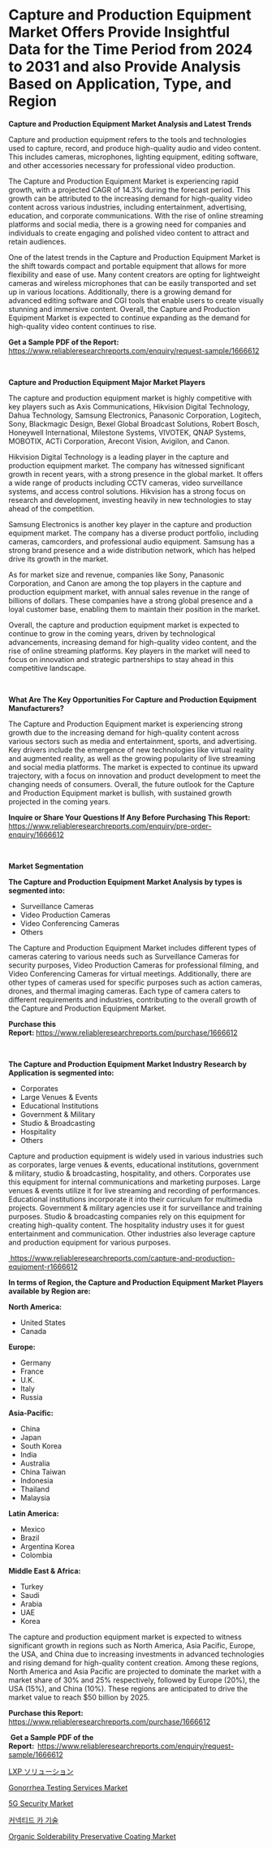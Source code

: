 <p><h1>Capture and Production Equipment Market Offers Provide Insightful Data for the Time Period from 2024 to 2031 and also Provide Analysis Based on Application, Type, and Region</h1></p><p><strong>Capture and Production Equipment Market Analysis and Latest Trends</strong></p>
<p><p>Capture and production equipment refers to the tools and technologies used to capture, record, and produce high-quality audio and video content. This includes cameras, microphones, lighting equipment, editing software, and other accessories necessary for professional video production.</p><p>The Capture and Production Equipment Market is experiencing rapid growth, with a projected CAGR of 14.3% during the forecast period. This growth can be attributed to the increasing demand for high-quality video content across various industries, including entertainment, advertising, education, and corporate communications. With the rise of online streaming platforms and social media, there is a growing need for companies and individuals to create engaging and polished video content to attract and retain audiences.</p><p>One of the latest trends in the Capture and Production Equipment Market is the shift towards compact and portable equipment that allows for more flexibility and ease of use. Many content creators are opting for lightweight cameras and wireless microphones that can be easily transported and set up in various locations. Additionally, there is a growing demand for advanced editing software and CGI tools that enable users to create visually stunning and immersive content. Overall, the Capture and Production Equipment Market is expected to continue expanding as the demand for high-quality video content continues to rise.</p></p>
<p><strong>Get a Sample PDF of the Report:&nbsp;</strong> <a href="https://www.reliableresearchreports.com/enquiry/request-sample/1666612">https://www.reliableresearchreports.com/enquiry/request-sample/1666612</a></p>
<p>&nbsp;</p>
<p><strong>Capture and Production Equipment Major Market Players</strong></p>
<p><p>The capture and production equipment market is highly competitive with key players such as Axis Communications, Hikvision Digital Technology, Dahua Technology, Samsung Electronics, Panasonic Corporation, Logitech, Sony, Blackmagic Design, Bexel Global Broadcast Solutions, Robert Bosch, Honeywell International, Milestone Systems, VIVOTEK, QNAP Systems, MOBOTIX, ACTi Corporation, Arecont Vision, Avigilon, and Canon.</p><p>Hikvision Digital Technology is a leading player in the capture and production equipment market. The company has witnessed significant growth in recent years, with a strong presence in the global market. It offers a wide range of products including CCTV cameras, video surveillance systems, and access control solutions. Hikvision has a strong focus on research and development, investing heavily in new technologies to stay ahead of the competition.</p><p>Samsung Electronics is another key player in the capture and production equipment market. The company has a diverse product portfolio, including cameras, camcorders, and professional audio equipment. Samsung has a strong brand presence and a wide distribution network, which has helped drive its growth in the market.</p><p>As for market size and revenue, companies like Sony, Panasonic Corporation, and Canon are among the top players in the capture and production equipment market, with annual sales revenue in the range of billions of dollars. These companies have a strong global presence and a loyal customer base, enabling them to maintain their position in the market.</p><p>Overall, the capture and production equipment market is expected to continue to grow in the coming years, driven by technological advancements, increasing demand for high-quality video content, and the rise of online streaming platforms. Key players in the market will need to focus on innovation and strategic partnerships to stay ahead in this competitive landscape.</p></p>
<p>&nbsp;</p>
<p><strong>What Are The Key Opportunities For Capture and Production Equipment Manufacturers?</strong></p>
<p><p>The Capture and Production Equipment market is experiencing strong growth due to the increasing demand for high-quality content across various sectors such as media and entertainment, sports, and advertising. Key drivers include the emergence of new technologies like virtual reality and augmented reality, as well as the growing popularity of live streaming and social media platforms. The market is expected to continue its upward trajectory, with a focus on innovation and product development to meet the changing needs of consumers. Overall, the future outlook for the Capture and Production Equipment market is bullish, with sustained growth projected in the coming years.</p></p>
<p><strong>Inquire or Share Your Questions If Any Before Purchasing This Report:</strong> <a href="https://www.reliableresearchreports.com/enquiry/pre-order-enquiry/1666612">https://www.reliableresearchreports.com/enquiry/pre-order-enquiry/1666612</a></p>
<p>&nbsp;</p>
<p><strong>Market Segmentation</strong></p>
<p><strong>The Capture and Production Equipment Market Analysis by types is segmented into:</strong></p>
<p><ul><li>Surveillance Cameras</li><li>Video Production Cameras</li><li>Video Conferencing Cameras</li><li>Others</li></ul></p>
<p><p>The Capture and Production Equipment Market includes different types of cameras catering to various needs such as Surveillance Cameras for security purposes, Video Production Cameras for professional filming, and Video Conferencing Cameras for virtual meetings. Additionally, there are other types of cameras used for specific purposes such as action cameras, drones, and thermal imaging cameras. Each type of camera caters to different requirements and industries, contributing to the overall growth of the Capture and Production Equipment Market.</p></p>
<p><strong>Purchase this Report:&nbsp;</strong><a href="https://www.reliableresearchreports.com/purchase/1666612">https://www.reliableresearchreports.com/purchase/1666612</a></p>
<p>&nbsp;</p>
<p><strong>The Capture and Production Equipment Market Industry Research by Application is segmented into:</strong></p>
<p><ul><li>Corporates</li><li>Large Venues & Events</li><li>Educational Institutions</li><li>Government & Military</li><li>Studio & Broadcasting</li><li>Hospitality</li><li>Others</li></ul></p>
<p><p>Capture and production equipment is widely used in various industries such as corporates, large venues & events, educational institutions, government & military, studio & broadcasting, hospitality, and others. Corporates use this equipment for internal communications and marketing purposes. Large venues & events utilize it for live streaming and recording of performances. Educational institutions incorporate it into their curriculum for multimedia projects. Government & military agencies use it for surveillance and training purposes. Studio & broadcasting companies rely on this equipment for creating high-quality content. The hospitality industry uses it for guest entertainment and communication. Other industries also leverage capture and production equipment for various purposes.</p></p>
<p><a href="https://www.reliableresearchreports.com/capture-and-production-equipment-r1666612">&nbsp;https://www.reliableresearchreports.com/capture-and-production-equipment-r1666612</a></p>
<p><strong>In terms of Region, the Capture and Production Equipment Market Players available by Region are:</strong></p>
<p>
    <p> <strong> North America: </strong>
        <ul>
            <li>United States</li>
            <li>Canada</li>
        </ul>
        </p> 
    <p> <strong> Europe: </strong>
        <ul>
            <li>Germany</li>
            <li>France</li>
            <li>U.K.</li>
            <li>Italy</li>
            <li>Russia</li>
        </ul>
        </p> 
    <p> <strong> Asia-Pacific: </strong>
        <ul>
            <li>China</li>
            <li>Japan</li>
            <li>South Korea</li>
            <li>India</li>
            <li>Australia</li>
            <li>China Taiwan</li>
            <li>Indonesia</li>
            <li>Thailand</li>
            <li>Malaysia</li>
        </ul>
        </p> 
    <p> <strong> Latin America: </strong>
        <ul>
            <li>Mexico</li>
            <li>Brazil</li>
            <li>Argentina Korea</li>
            <li>Colombia</li>
        </ul>
        </p> 
    <p> <strong> Middle East & Africa: </strong>
        <ul>
            <li>Turkey</li>
            <li>Saudi</li>
            <li>Arabia</li>
            <li>UAE</li>
            <li>Korea</li>
        </ul>
    </p>
    </p>
<p><p>The capture and production equipment market is expected to witness significant growth in regions such as North America, Asia Pacific, Europe, the USA, and China due to increasing investments in advanced technologies and rising demand for high-quality content creation. Among these regions, North America and Asia Pacific are projected to dominate the market with a market share of 30% and 25% respectively, followed by Europe (20%), the USA (15%), and China (10%). These regions are anticipated to drive the market value to reach $50 billion by 2025.</p></p>
<p><strong>Purchase this Report: </strong><a href="https://www.reliableresearchreports.com/purchase/1666612">https://www.reliableresearchreports.com/purchase/1666612</a></p>
<p>&nbsp;<strong>Get a Sample PDF of the Report:&nbsp;&nbsp;</strong><a href="https://www.reliableresearchreports.com/enquiry/request-sample/1666612">https://www.reliableresearchreports.com/enquiry/request-sample/1666612</a></p>
<p><strong></strong></p>
<p><p><a href="https://github.com/ReyesKohler20231/Market-Research-Report-List-1/blob/main/468307356895.md">LXP ソリューション</a></p><p><a href="https://github.com/Whitneyboyettebo9kiw7yr13/Market-Research-Report-List-2/blob/main/gonorrhea-testing-services-market.md">Gonorrhea Testing Services Market</a></p><p><a href="https://www.linkedin.com/pulse/5g-security-market-research-report-its-history-forecast-2024-6jtec">5G Security Market</a></p><p><a href="https://github.com/sammyUltyylrich9067856/Market-Research-Report-List-1/blob/main/891771355184.md">커넥티드 카 기술</a></p><p><a href="https://issuu.com/reportprime-2/docs/organic-solderability-preservative-coating-market-">Organic Solderability Preservative Coating Market</a></p></p>